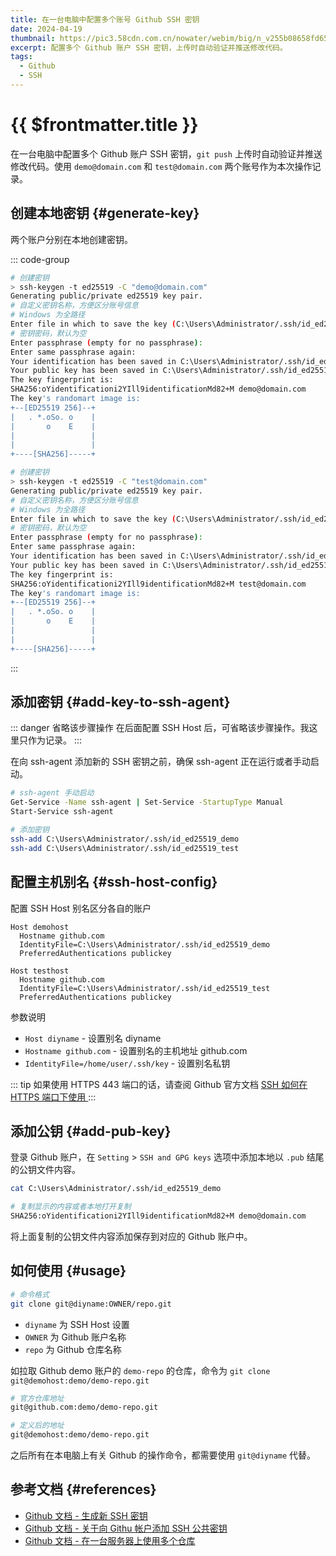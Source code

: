 ```yaml
---
title: 在一台电脑中配置多个账号 Github SSH 密钥
date: 2024-04-19
thumbnail: https://pic3.58cdn.com.cn/nowater/webim/big/n_v255b08658fd654e7a9db2c97371ef9d2f.jpg
excerpt: 配置多个 Github 账户 SSH 密钥，上传时自动验证并推送修改代码。
tags:
  - Github
  - SSH
---
```


# {{ $frontmatter.title }}

在一台电脑中配置多个 Github 账户 SSH 密钥，`git push` 上传时自动验证并推送修改代码。使用 `demo@domain.com` 和 `test@domain.com` 两个账号作为本次操作记录。

## 创建本地密钥 {#generate-key}

两个账户分别在本地创建密钥。

::: code-group

```bash [demo 账户]
# 创建密钥
> ssh-keygen -t ed25519 -C "demo@domain.com"
Generating public/private ed25519 key pair.
# 自定义密钥名称，方便区分账号信息
# Windows 为全路径
Enter file in which to save the key (C:\Users\Administrator/.ssh/id_ed25519): C:\Users\Administrator/.ssh/id_ed25519_demo
# 密钥密码，默认为空
Enter passphrase (empty for no passphrase):
Enter same passphrase again:
Your identification has been saved in C:\Users\Administrator/.ssh/id_ed25519_demo
Your public key has been saved in C:\Users\Administrator/.ssh/id_ed25519_demo.pub
The key fingerprint is:
SHA256:oYidentificationi2YIll9identificationMd82+M demo@domain.com
The key's randomart image is:
+--[ED25519 256]--+
|   . *.oSo. o    |
|       o    E    |
|                 |
|                 |
+----[SHA256]-----+
```

```bash [test 账户]
# 创建密钥
> ssh-keygen -t ed25519 -C "test@domain.com"
Generating public/private ed25519 key pair.
# 自定义密钥名称，方便区分账号信息
# Windows 为全路径
Enter file in which to save the key (C:\Users\Administrator/.ssh/id_ed25519): C:\Users\Administrator/.ssh/id_ed25519_test
# 密钥密码，默认为空
Enter passphrase (empty for no passphrase):
Enter same passphrase again:
Your identification has been saved in C:\Users\Administrator/.ssh/id_ed25519_test
Your public key has been saved in C:\Users\Administrator/.ssh/id_ed25519_test.pub
The key fingerprint is:
SHA256:oYidentificationi2YIll9identificationMd82+M test@domain.com
The key's randomart image is:
+--[ED25519 256]--+
|   . *.oSo. o    |
|       o    E    |
|                 |
|                 |
+----[SHA256]-----+
```

::: 

## 添加密钥 {#add-key-to-ssh-agent}

::: danger 省略该步骤操作
在后面配置 SSH Host 后，可省略该步骤操作。我这里只作为记录。
:::

在向 ssh-agent 添加新的 SSH 密钥之前，确保 ssh-agent 正在运行或者手动启动。

```bash
# ssh-agent 手动启动
Get-Service -Name ssh-agent | Set-Service -StartupType Manual
Start-Service ssh-agent
```

```bash
# 添加密钥
ssh-add C:\Users\Administrator/.ssh/id_ed25519_demo
ssh-add C:\Users\Administrator/.ssh/id_ed25519_test
```

## 配置主机别名 {#ssh-host-config}

配置 SSH Host 别名区分各自的账户

```config
Host demohost
  Hostname github.com
  IdentityFile=C:\Users\Administrator/.ssh/id_ed25519_demo
  PreferredAuthentications publickey

Host testhost
  Hostname github.com
  IdentityFile=C:\Users\Administrator/.ssh/id_ed25519_test
  PreferredAuthentications publickey
```

参数说明

- `Host diyname` - 设置别名 diyname
- `Hostname github.com` - 设置别名的主机地址 github.com
- `IdentityFile=/home/user/.ssh/key` - 设置别名私钥

::: tip
如果使用 HTTPS 443 端口的话，请查阅 Github 官方文档 [SSH 如何在 HTTPS 端口下使用 ](https://docs.github.com/zh/authentication/troubleshooting-ssh/using-ssh-over-the-https-port)
:::

## 添加公钥 {#add-pub-key}

登录 Github 账户，在 `Setting` > `SSH and GPG keys` 选项中添加本地以 `.pub` 结尾的公钥文件内容。

<!-- ![Github 账户添加 SSH 公钥](https://docs.github.com/assets/cb-45016/images/help/settings/userbar-account-settings-global-nav-update.png
 "Github 账户添加 SSH 公钥") -->

```bash
cat C:\Users\Administrator/.ssh/id_ed25519_demo

# 复制显示的内容或者本地打开复制
SHA256:oYidentificationi2YIll9identificationMd82+M demo@domain.com
```

将上面复制的公钥文件内容添加保存到对应的 Github 账户中。

<!-- ## 测试连接 {#github-test}

```bash
ssh -T git@github.com
Hi Demo! You've successfully authenticated, but GitHub does not provide shell access.
```

出现用户名称的话，证明连接成功，可以正常进行 git 操作即可。 -->

## 如何使用 {#usage}

```bash
# 命令格式
git clone git@diyname:OWNER/repo.git
```

- `diyname` 为 SSH Host 设置
- `OWNER` 为 Github 账户名称
- `repo` 为 Github 仓库名称

如拉取 Github demo 账户的 `demo-repo` 的仓库，命令为 `git clone git@demohost:demo/demo-repo.git`

```bash
# 官方仓库地址
git@github.com:demo/demo-repo.git

# 定义后的地址
git@demohost:demo/demo-repo.git
```

之后所有在本电脑上有关 Github 的操作命令，都需要使用 `git@diyname` 代替。

## 参考文档 {#references}

- [Github 文档 - 生成新 SSH 密钥](https://docs.github.com/zh/authentication/connecting-to-github-with-ssh/generating-a-new-ssh-key-and-adding-it-to-the-ssh-agent#generating-a-new-ssh-key)
- [Github 文档 - 关于向 Githu 帐户添加 SSH 公共密钥](https://docs.github.com/zh/authentication/connecting-to-github-with-ssh/adding-a-new-ssh-key-to-your-github-account)
- [Github 文档 - 在一台服务器上使用多个仓库](https://docs.github.com/zh/authentication/connecting-to-github-with-ssh/managing-deploy-keys#deploy-keys)
